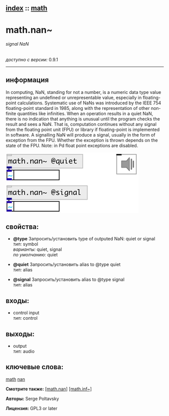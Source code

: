 [index](index.html) :: [math](category_math.html)
---

# math.nan~

###### signal NaN

*доступно с версии:* 0.9.1

---


## информация
In computing, NaN, standing for not a number, is a numeric data type value representing an undefined or unrepresentable value, especially in floating-point calculations. Systematic use of NaNs was introduced by the IEEE 754 floating-point standard in 1985, along with the representation of other non-finite quantities like infinities. When an operation results in a quiet NaN, there is no indication that anything is unusual until the program checks the result and sees a NaN. That is, computation continues without any signal from the floating point unit (FPU) or library if floating-point is implemented in software. A signalling NaN will produce a signal, usually in the form of exception from the FPU. Whether the exception is thrown depends on the state of the FPU. Note: in Pd float point exceptions are disabled.


[![example](../examples/img/math.nan~.jpg)](../examples/pd/math.nan~.pd)







## свойства:

* **@type** 
Запросить/установить type of outputed NaN: quiet or signal<br>
_тип:_ symbol<br>
_варианты:_ quiet, signal<br>
_по умолчанию:_ quiet<br>

* **@quiet** 
Запросить/установить alias to @type quiet<br>
_тип:_ alias<br>

* **@signal** 
Запросить/установить alias to @type signal<br>
_тип:_ alias<br>



## входы:

* control input<br>
_тип:_ control



## выходы:

* output<br>
_тип:_ audio



## ключевые слова:

[math](keywords/math.html)
[nan](keywords/nan.html)



**Смотрите также:**
[\[math.nan\]](math.nan.html)
[\[math.inf~\]](math.inf~.html)




**Авторы:** Serge Poltavsky




**Лицензия:** GPL3 or later





